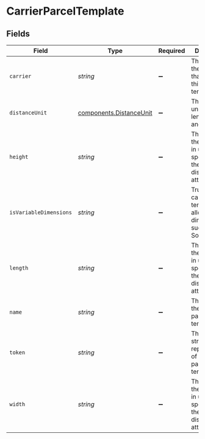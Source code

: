 # CarrierParcelTemplate


## Fields

| Field                                                                                | Type                                                                                 | Required                                                                             | Description                                                                          | Example                                                                              |
| ------------------------------------------------------------------------------------ | ------------------------------------------------------------------------------------ | ------------------------------------------------------------------------------------ | ------------------------------------------------------------------------------------ | ------------------------------------------------------------------------------------ |
| `carrier`                                                                            | *string*                                                                             | :heavy_minus_sign:                                                                   | The name of the carrier that provides this parcel template                           | FedEx                                                                                |
| `distanceUnit`                                                                       | [components.DistanceUnit](../../models/components/distanceunit.md)                   | :heavy_minus_sign:                                                                   | The measure unit used for length, width and height.                                  | in                                                                                   |
| `height`                                                                             | *string*                                                                             | :heavy_minus_sign:                                                                   | The height of the package, in units specified by the distance_unit attribute         | 1.5                                                                                  |
| `isVariableDimensions`                                                               | *string*                                                                             | :heavy_minus_sign:                                                                   | True if the carrier parcel template allows custom dimensions, such as USPS Softpack. | false                                                                                |
| `length`                                                                             | *string*                                                                             | :heavy_minus_sign:                                                                   | The length of the package, in units specified by the distance_unit attribute         | 12.375                                                                               |
| `name`                                                                               | *string*                                                                             | :heavy_minus_sign:                                                                   | The name of the carrier parcel template                                              | FedEx® Small Box (S1)                                                                |
| `token`                                                                              | *string*                                                                             | :heavy_minus_sign:                                                                   | The unique string representation of the carrier parcel template                      | FedEx_Box_Small_1                                                                    |
| `width`                                                                              | *string*                                                                             | :heavy_minus_sign:                                                                   | The width of the package, in units specified by the distance_unit attribute          | 10.875                                                                               |